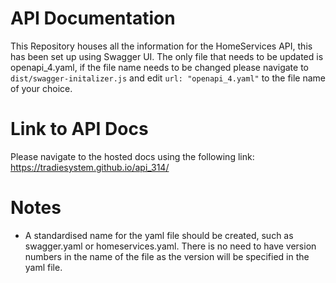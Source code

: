 # API Documentation
This Repository houses all the information for the HomeServices API, this has been set up using Swagger UI. The only file that needs to be updated is openapi_4.yaml, if the file name needs to be changed please navigate to ```dist/swagger-initalizer.js``` and edit ```url: "openapi_4.yaml"``` to the file name of your choice.

# Link to API Docs
Please navigate to the hosted docs using the following link: https://tradiesystem.github.io/api_314/

# Notes
- A standardised name for the yaml file should be created, such as swagger.yaml or homeservices.yaml. There is no need to have version numbers in the name of the file as the version will be specified in the yaml file.
